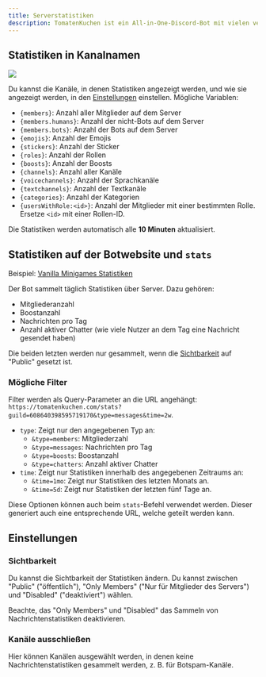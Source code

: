 ```yaml
---
title: Serverstatistiken
description: TomatenKuchen ist ein All-in-One-Discord-Bot mit vielen verschiedenen Funktionen. Erklärt die Einrichtung und Verwendung von Serverstatistiken.
---
```


## Statistiken in Kanalnamen

![](https://tomatenkuchen.com/assets/images/stats.webp)

Du kannst die Kanäle, in denen Statistiken angezeigt werden, und wie sie angezeigt werden, in den [Einstellungen](https://tomatenkuchen.com/dashboard/settings) einstellen.
Mögliche Variablen:
- `{members}`: Anzahl aller Mitglieder auf dem Server
- `{members.humans}`: Anzahl der nicht-Bots auf dem Server
- `{members.bots}`: Anzahl der Bots auf dem Server
- `{emojis}`: Anzahl der Emojis
- `{stickers}`: Anzahl der Sticker
- `{roles}`: Anzahl der Rollen
- `{boosts}`: Anzahl der Boosts
- `{channels}`: Anzahl aller Kanäle
- `{voicechannels}`: Anzahl der Sprachkanäle
- `{textchannels}`: Anzahl der Textkanäle
- `{categories}`: Anzahl der Kategorien
- `{usersWithRole:<id>}`: Anzahl der Mitglieder mit einer bestimmten Rolle. Ersetze `<id>` mit einer Rollen-ID.

Die Statistiken werden automatisch alle **10 Minuten** aktualisiert.

## Statistiken auf der Botwebsite und `stats`

Beispiel: [Vanilla Minigames Statistiken](https://tomatenkuchen.com/stats?guild=608640398595719170)

Der Bot sammelt täglich Statistiken über Server. Dazu gehören:
- Mitgliederanzahl
- Boostanzahl
- Nachrichten pro Tag
- Anzahl aktiver Chatter (wie viele Nutzer an dem Tag eine Nachricht gesendet haben)

Die beiden letzten werden nur gesammelt, wenn die [Sichtbarkeit](#sichtbarkeit) auf "Public" gesetzt ist.

### Mögliche Filter

Filter werden als Query-Parameter an die URL angehängt: `https://tomatenkuchen.com/stats?guild=608640398595719170&type=messages&time=2w`.

- `type`: Zeigt nur den angegebenen Typ an:
	- `&type=members`: Mitgliederzahl
	- `&type=messages`: Nachrichten pro Tag
	- `&type=boosts`: Boostanzahl
	- `&type=chatters`: Anzahl aktiver Chatter
- `time`: Zeigt nur Statistiken innerhalb des angegebenen Zeitraums an:
	- `&time=1mo`: Zeigt nur Statistiken des letzten Monats an.
	- `&time=5d`: Zeigt nur Statistiken der letzten fünf Tage an.

Diese Optionen können auch beim `stats`-Befehl verwendet werden. Dieser generiert auch eine entsprechende URL, welche geteilt werden kann.

## Einstellungen

### Sichtbarkeit

Du kannst die Sichtbarkeit der Statistiken ändern. Du kannst zwischen "Public" ("öffentlich"), "Only Members" ("Nur für Mitglieder des Servers") und "Disabled" ("deaktiviert") wählen.

Beachte, das "Only Members" und "Disabled" das Sammeln von Nachrichtenstatistiken deaktivieren.

### Kanäle ausschließen

Hier können Kanälen ausgewählt werden, in denen keine Nachrichtenstatistiken gesammelt werden, z. B. für Botspam-Kanäle.
